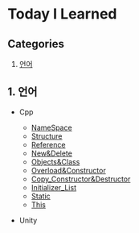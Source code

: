 # Today I Learned
## Categories
1. [언어](#언어)   

## 1. 언어
* Cpp
    * [NameSpace](Language/C%2B%2B/namespace.md)   
    * [Structure](Language/C%2B%2B/structure.md)
    * [Reference](Language/C%2B%2B/reference.md)
    * [New&Delete](Language/C++/new_delete.md)
    * [Objects&Class](Language/C++/objects_class.md)
    * [Overload&Constructor](Language/C++/overload_constructor.md)
    * [Copy_Constructor&Destructor](Language/C++/copy_constructor&destructor.md)
    * [Initializer_List](Language/C++/initializer_list.md)
    * [Static](Language/C++/static.md)
    * [This](Language/C++/this.md)


* Unity
